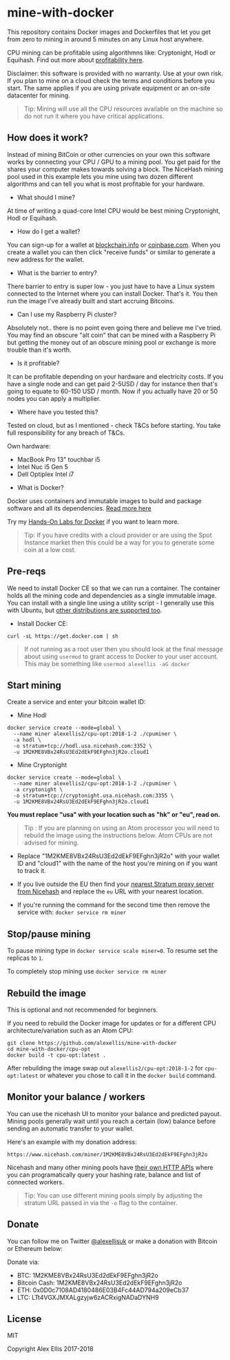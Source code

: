 mine-with-docker
=================

This repository contains Docker images and Dockerfiles that let you get from zero to mining in around 5 minutes on any Linux host anywhere.

CPU mining can be profitable using algorithmns like: Cryptonight, Hodl or Equihash. Find out more about [profitability here](https://www.nicehash.com/profitability-calculator).

Disclaimer: this software is provided with no warranty. Use at your own risk. If you plan to mine on a cloud check the terms and conditions before you start. The same applies if you are using private equipment or an on-site datacenter for mining.

> Tip: Mining will use all the CPU resources available on the machine so do not run it where you have critical applications.

## How does it work?

Instead of mining BitCoin or other currencies on your own this software works by connecting your CPU / GPU to a mining pool. You get paid for the shares your computer makes towards solving a block. The NiceHash mining pool used in this example lets you mine using two dozen different algorithms and can tell you what is most profitable for your hardware.

* What should I mine?

At time of writing a quad-core Intel CPU would be best mining Cryptonight, Hodl or Equihash.

* How do I get a wallet?

You can sign-up for a wallet at [blockchain.info](https://blockchain.info) or [coinbase.com](https://www.coinbase.com/). When you create a wallet you can then click "receive funds" or similar to generate a new address for the wallet.

* What is the barrier to entry?

There barrier to entry is super low - you just have to have a Linux system connected to the Internet where you can install Docker. That's it. You then run the image I've already built and start accruing Bitcoins.

* Can I use my Raspberry Pi cluster?

Absolutely not.. there is no point even going there and believe me I've tried. You may find an obscure "alt coin" that can be mined with a Raspberry Pi but getting the money out of an obscure mining pool or exchange is more trouble than it's worth.

* Is it profitable?

It can be profitable depending on your hardware and electricity costs. If you have a single node and can get paid 2-5USD / day for instance then that's going to equate to 60-150 USD / month. Now if you actually have 20 or 50 nodes you can apply a multiplier.

* Where have you tested this?

Tested on cloud, but as I mentioned - check T&Cs before starting. You take full responsibility for any breach of T&Cs.

Own hardware:

- MacBook Pro 13" touchbar i5
- Intel Nuc i5 Gen 5
- Dell Optiplex Intel i7

* What is Docker?

Docker uses containers and immutable images to build and package software and all its dependencies. [Read more here](https://www.docker.com/what-docker)

Try my [Hands-On Labs for Docker](https://github.com/alexellis/HandsOnDocker/blob/master/Labs.md) if you want to learn more.

> Tip: If you have credits with a cloud provider or are using the Spot Instance market then this could be a way for you to generate some coin at a low cost.

## Pre-reqs

We need to install Docker CE so that we can run a container. The container holds all the mining code and dependencies as a single immutable image. You can install with a single line using a utility script - I generally use this with Ubuntu, but [other distributions are supported too](https://www.docker.com/community-edition).

* Install Docker CE:

```
curl -sL https://get.docker.com | sh
```

> If not running as a root user then you should look at the final message about using `usermod` to grant access to Docker to your user account. This may be something like `usermod alexellis -aG docker`

## Start mining

Create a service and enter your bitcoin wallet ID:

* Mine Hodl

```
docker service create --mode=global \
  --name miner alexellis2/cpu-opt:2018-1-2 ./cpuminer \
  -a hodl \
  -o stratum+tcp://hodl.usa.nicehash.com:3352 \
  -u 1M2KME8VBx24RsU3Ed2dEkF9EFghn3jR2o.cloud1
```

* Mine Cryptonight

```
docker service create --mode=global \
  --name miner alexellis2/cpu-opt:2018-1-2 ./cpuminer \
  -a cryptonight \
  -o stratum+tcp://cryptonight.usa.nicehash.com:3355 \
  -u 1M2KME8VBx24RsU3Ed2dEkF9EFghn3jR2o.cloud1
```

**You must replace "usa" with your location such as "hk" or "eu", read on.**

> Tip : If you are planning on using an Atom processor you will need to rebuild the image using the instructions below. Atom CPUs are not advised for mining.

* Replace "1M2KME8VBx24RsU3Ed2dEkF9EFghn3jR2o" with your wallet ID and "cloud1" with the name of the host you're mining on if you want to track it.

* If you live outside the EU then find your [nearest Stratum proxy server from Nicehash](https://www.nicehash.com/asic-mining) and replace the `eu` URL with your nearest location.

* If you're running the command for the second time then remove the service with: `docker service rm miner`

## Stop/pause mining

To pause mining type in `docker service scale miner=0`. To resume set the replicas to `1`.

To completely stop mining use `docker service rm miner`

## Rebuild the image

This is optional and not recommended for beginners.

If you need to rebuild the Docker image for updates or for a different CPU architecture/variation such as an Atom CPU:

```
git clone https://github.com/alexellis/mine-with-docker
cd mine-with-docker/cpu-opt
docker build -t cpu-opt:latest .
```

After rebuilding the image swap out `alexellis2/cpu-opt:2018-1-2` for `cpu-opt:latest` or whatever you chose to call it in the `docker build` command.

## Monitor your balance / workers

You can use the nicehash UI to monitor your balance and predicted payout. Mining pools generally wait until you reach a certain (low) balance before sending an automatic transfer to your wallet.

Here's an example with my donation address:

```
https://www.nicehash.com/miner/1M2KME8VBx24RsU3Ed2dEkF9EFghn3jR2o
```

Nicehash and many other mining pools have [their own HTTP APIs](https://www.nicehash.com/doc-api) where you can programatically query your hashing rate, balance and list of connected workers.

> Tip: You can use different mining pools simply by adjusting the stratum URL passed in via the `-o` flag to the container.


## Donate

You can follow me on Twitter [@alexellisuk](https://twitter.com/alexellisuk) or make a donation with Bitcoin or Ethereum below:

Donate via:

* BTC: 1M2KME8VBx24RsU3Ed2dEkF9EFghn3jR2o
* Bitcoin Cash: 1M2KME8VBx24RsU3Ed2dEkF9EFghn3jR2o
* ETH: 0x0D0c7108AD4180486E03B4Fc44AD794a209eCb37
* LTC: LTt4VGXJMXALgzyjw6zACRxigNADaDYNH9

## License

MIT

Copyright Alex Ellis 2017-2018
